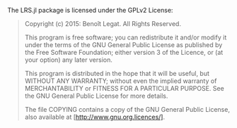 The LRS.jl package is licensed under the GPLv2 License:

> Copyright (c) 2015: Benoît Legat.
> All Rights Reserved.
>
> This program is free software; you can redistribute it and/or modify
> it under the terms of the GNU General Public License as published by
> the Free Software Foundation; either version 3 of the Licence, or
> (at your option) any later version.
>
> This program is distributed in the hope that it will be useful,
> but WITHOUT ANY WARRANTY; without even the implied warranty of
> MERCHANTABILITY or FITNESS FOR A PARTICULAR PURPOSE.  See the
> GNU General Public License for more details.
>
> The file COPYING contains a copy of the GNU General Public License,
> also available at [http://www.gnu.org.licences/].
